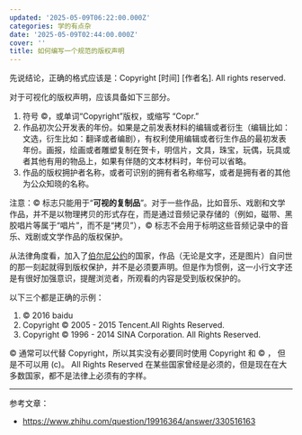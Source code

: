 ```yaml
---
updated: '2025-05-09T06:22:00.000Z'
categories: 学的有点杂
date: '2025-05-09T02:44:00.000Z'
cover: ''
title: 如何编写一个规范的版权声明
---
```


先说结论，正确的格式应该是：Copyright [时间] [作者名]. All rights reserved.


对于可视化的版权声明，应该具备如下三部分。

1. 符号 ©，或单词“Copyright”版权，或缩写 “Copr.”
2. 作品初次公开发表的年份。如果是之前发表材料的编辑或者衍生（编辑比如：文选，衍生比如：翻译或者编剧），有权利使用编辑或者衍生作品的最初发表年份。画报，绘画或者雕塑复制在贺卡，明信片，文具，珠宝，玩偶，玩具或者其他有用的物品上，如果有伴随的文本材料时，年份可以省略。
3. 作品的版权拥护者名称，或者可识别的拥有者名称缩写，或者是拥有者的其他为公众知晓的名称。

注意：© 标志只能用于“**可视的复制品**”。对于一些作品，比如音乐、戏剧和文学作品，并不是以物理拷贝的形式存在，而是通过音频记录存储的（例如，磁带、黑胶唱片等属于“唱片”，而不是“拷贝”），© 标志不会用于标明这些音频记录中的音乐、戏剧或文学作品的版权保护。


从法律角度看，加入了[伯尔尼公约](https://zhida.zhihu.com/search?content_id=90160910&content_type=Answer&match_order=1&q=%E4%BC%AF%E5%B0%94%E5%B0%BC%E5%85%AC%E7%BA%A6&zhida_source=entity)的国家，作品（无论是文字，还是图片）自问世的那一刻起就得到版权保护，并不是必须要声明。但是作为惯例，这一小行文字还是有很好加强意识，提醒浏览者，所观看的内容是受到版权保护的。


以下三个都是正确的示例：

1. © 2016 baidu
2. Copyright © 2005 - 2015 Tencent.All Rights Reserved.
3. Copyright © 1996 - 2014 SINA Corporation. All Rights Reserved.

© 通常可以代替 Copyright，所以其实没有必要同时使用 Copyright 和 © ， 但是不可以用 (c)。 All Rights Reserved 在某些国家曾经是必须的，但是现在在大多数国家，都不是法律上必须有的字样。


---


参考文章：

- https://www.zhihu.com/question/19916364/answer/330516163
